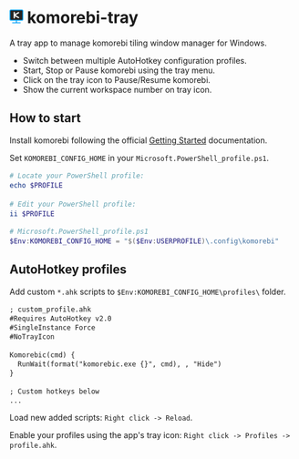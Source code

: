 # <img src="images/png/app.png" width="24"> komorebi-tray

A tray app to manage komorebi tiling window manager for Windows. 

- Switch between multiple AutoHotkey configuration profiles.
- Start, Stop or Pause komorebi using the tray menu.
- Click on the tray icon to Pause/Resume komorebi.
- Show the current workspace number on tray icon.

## How to start

Install komorebi following the official [Getting Started](https://lgug2z.github.io/komorebi/installation.html) documentation.

Set `KOMOREBI_CONFIG_HOME` in your `Microsoft.PowerShell_profile.ps1`.

```powershell
# Locate your PowerShell profile:
echo $PROFILE

# Edit your PowerShell profile:
ii $PROFILE
```

```powershell
# Microsoft.PowerShell_profile.ps1
$Env:KOMOREBI_CONFIG_HOME = "$($Env:USERPROFILE)\.config\komorebi"
```

## AutoHotkey profiles

Add custom `*.ahk` scripts to `$Env:KOMOREBI_CONFIG_HOME\profiles\` folder.

```autohotkey
; custom_profile.ahk
#Requires AutoHotkey v2.0
#SingleInstance Force
#NoTrayIcon

Komorebic(cmd) {
  RunWait(format("komorebic.exe {}", cmd), , "Hide")
}

; Custom hotkeys below
...
```

Load new added scripts: `Right click -> Reload`.

Enable your profiles using the app's tray icon: `Right click -> Profiles -> profile.ahk`.
